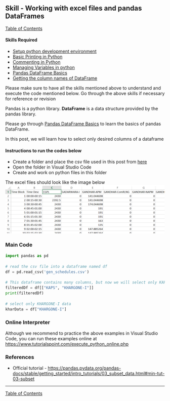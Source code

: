 ## Skill - Working with excel files and pandas DataFrames
[Table of Contents](https://nagasudhir.blogspot.com/2020/04/taming-python-table-of-contents.html)

#### Skills Required
* [Setup python development environment](https://nagasudhir.blogspot.com/2020/04/setup-python-development-environment_14.html)
* [Basic Printing in Python](https://nagasudhir.blogspot.com/2020/04/basic-printing-in-python.html)
* [Commenting in Python](https://nagasudhir.blogspot.com/2020/04/comments-in-python.html)
* [Managing Variables in python](https://nagasudhir.blogspot.com/2020/04/managing-variables-in-python.html)
* [Pandas DataFrame Basics](https://nagasudhir.blogspot.com/2020/05/pandas-dataframe-basics.html)
* [Getting the column names of DataFrame](https://nagasudhir.blogspot.com/2020/05/getting-column-names-of-dataframe.html)

Please make sure to have all the skills mentioned above to understand and execute the code mentioned below. Go through the above skills if necessary for reference or revision

Pandas is a python library.
**DataFrame** is a data structure provided by the pandas library.

Please go through [Pandas DataFrame Basics](https://nagasudhir.blogspot.com/2020/05/pandas-dataframe-basics.html) to learn the basics of pandas DataFrame.

In this post, we will learn how to select only desired columns of a dataframe

#### Instructions to run the codes below
* Create a folder and place the csv file used in this post from [here](https://github.com/nagasudhirpulla/taming_python/raw/master/blog/skills/assets/data/gen_schedules.csv)
* Open the folder in Visual Studio Code
* Create and work on python files in this folder

The excel files should look like the image below 
![excel_file_illustration](https://github.com/nagasudhirpulla/taming_python/raw/master/blog/skills/assets/img/all_gen_data.png)
### Main Code
```python
import pandas as pd

# read the csv file into a dataframe named df
df = pd.read_csv('gen_schedules.csv')

# This dataframe contains many columns, but now we will select only KAPS, KHARGONE-I columns
filteredDf = df[["KAPS", "KHARGONE-I"]]
print(filteredDf)

# select only KHARGONE-I data
kharData = df["KHARGONE-I"]
```


### Online Interpreter
Although we recommend to practice the above examples in Visual Studio Code, you can run these examples online at https://www.tutorialspoint.com/execute_python_online.php

### References
* Official tutorial - https://pandas.pydata.org/pandas-docs/stable/getting_started/intro_tutorials/03_subset_data.html#min-tut-03-subset

<hr/>

[Table of Contents](https://nagasudhir.blogspot.com/2020/04/taming-python-table-of-contents.html)



<!--stackedit_data:
eyJoaXN0b3J5IjpbMTI5NTIwOTk2Nyw5OTA1NTUxMiwtNjUzMj
EyNzc5XX0=
-->